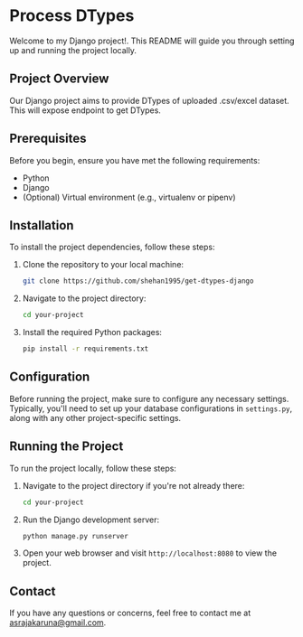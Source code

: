 # Process DTypes

Welcome to my Django project!. This README will guide you through setting up and running the project locally.

## Project Overview

Our Django project aims to provide DTypes of  uploaded .csv/excel dataset.
This will expose endpoint to get DTypes.
## Prerequisites

Before you begin, ensure you have met the following requirements:

- Python 
- Django 
- (Optional) Virtual environment (e.g., virtualenv or pipenv)

## Installation

To install the project dependencies, follow these steps:

1. Clone the repository to your local machine:

    ```bash
    git clone https://github.com/shehan1995/get-dtypes-django
    ```

2. Navigate to the project directory:

    ```bash
    cd your-project
    ```

3. Install the required Python packages:

    ```bash
    pip install -r requirements.txt
    ```

## Configuration

Before running the project, make sure to configure any necessary settings. Typically, you'll need to set up your database configurations in `settings.py`, along with any other project-specific settings.

## Running the Project

To run the project locally, follow these steps:

1. Navigate to the project directory if you're not already there:

    ```bash
    cd your-project
    ```

2. Run the Django development server:

    ```bash
    python manage.py runserver
    ```

3. Open your web browser and visit `http://localhost:8080` to view the project.

## Contact

If you have any questions or concerns, feel free to contact me at asrajakaruna@gmail.com.
